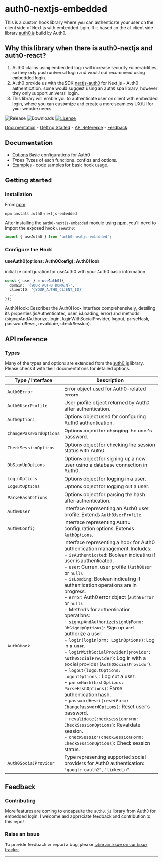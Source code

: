 # auth0-nextjs-embedded

This is a custom hook library where you can authenticate your user on the client side of Next.js with embedded login. It is based on the all client side library [auth0.js](https://auth0.github.io/auth0.js/) build by Auth0.

## Why this library when there is auth0-nextjs and auth0-react?
1. Auth0 claims using embedded login will increase security vulnerabilities, so they only push universal login and would not recommend using embedded login.
2. Auth0 provide us with the SDK [nextjs-auth0](https://github.com/auth0/nextjs-auth0) for Next.js - Auth0 authentication, some would suggest using an auth0 spa library, however they only support universal login. 
3. This library will enable you to authenticate user on client with embedded login, where you can customize and create a more seamless UX/UI for your website needs.

![Release](https://img.shields.io/npm/v/auth0-nextjs-embedded)
![Downloads](https://img.shields.io/npm/dw/auth0-nextjs-embedded)
[![License](https://img.shields.io/:license-MIT-blue.svg?style=flat)](https://opensource.org/licenses/MIT)


 [Documentation](#documentation) -  [Getting Started](#getting-started) -  [API Reference](#api-reference) -  [Feedback](#feedback)

## Documentation
- [Options](#options) Basic configurations for Auth0
- [Types](#types) Types of each functions, configs and options.
- [Examples](https://github.com/AnthonyZhang220/auth0-nextjs-embedded/blob/main/EXAMPLES.MD) - code samples for basic hook usage.

## Getting started

### Installation

From [npm](https://npmjs.org):

```sh
npm install auth0-nextjs-embedded
```

After installing the `auth0-nextjs-embedded` module using [npm](https://npmjs.org), you'll need to import the exposed hook `useAuth0`:

```ts
import { useAuth0 } from 'auth0-nextjs-embedded';
```

### Configure the Hook

#### useAuth0(options: Auth0Config): Auth0Hook
initialize configuration for useAuth0 with your Auth0 basic information
```ts
const { user } = useAuth0({
  domain: '{YOUR_AUTH0_DOMAIN}',
  clientID: '{YOUR_AUTH0_CLIENT_ID}'
  ...
});
```
Auth0Hook: Describes the Auth0Hook interface comprehensively, detailing its properties (isAuthenticated, user, isLoading, error) and methods (signupAndAuthorize, login, loginWithSocialProvider, logout, parseHash, passwordReset, revalidate, checkSession).

## API reference

### Types
Many of the types and options are extended from the [auth0.js](https://auth0.github.io/auth0.js/) library. Please check it with their documentations for detailed options.

| Type / Interface          | Description                                                     |
|---------------------------|-----------------------------------------------------------------|
| `Auth0Error`              | Error object used for Auth0-related errors.                      |
| `Auth0UserProfile`        | User profile object returned by Auth0 after authentication.      |
| `AuthOptions`             | Options object used for configuring Auth0 authentication.        |
| `ChangePasswordOptions`   | Options object for changing the user's password.                 |
| `CheckSessionOptions`     | Options object for checking the session status with Auth0.       |
| `DbSignUpOptions`         | Options object for signing up a new user using a database connection in Auth0. |
| `LoginOptions`            | Options object for logging in a user.                            |
| `LogoutOptions`           | Options object for logging out a user.                           |
| `ParseHashOptions`        | Options object for parsing the hash after authentication.        |
| `Auth0User`               | Interface representing an Auth0 user profile. Extends `Auth0UserProfile`. |
| `Auth0Config`             | Interface representing Auth0 configuration options. Extends `AuthOptions`. |
| `Auth0Hook`               | Interface representing a hook for Auth0 authentication management. Includes: <br>- `isAuthenticated`: Boolean indicating if user is authenticated. <br>- `user`: Current user profile (`Auth0User` or `null`). <br>- `isLoading`: Boolean indicating if authentication operations are in progress. <br>- `error`: Auth0 error object (`Auth0Error` or `null`). <br>- Methods for authentication operations: <br>  - `signupAndAuthorize(signUpForm: DbSignUpOptions)`: Sign up and authorize a user. <br>  - `login(loginForm: LoginOptions)`: Log in a user. <br>  - `loginWithSocialProvider(provider: Auth0SocialProvider)`: Log in with a social provider (`Auth0SocialProvider`). <br>  - `logout(logoutOptions: LogoutOptions)`: Log out a user. <br>  - `parseHash(hashOptions: ParseHashOptions)`: Parse authentication hash. <br>  - `passwordReset(resetForm: ChangePasswordOptions)`: Reset user's password. <br>  - `revalidate(checkSessionForm: CheckSessionOptions)`: Revalidate session. <br>  - `checkSession(checkSessionForm: CheckSessionOptions)`: Check session status. |
| `Auth0SocialProvider`     | Type representing supported social providers for Auth0 authentication: `"google-oauth2"`, `"linkedin"`. |


## Feedback

### Contributing

More features are coming to encapsulte the `auth0.js` library from Auth0 for embedded login.
I welcome and appreciate feedback and contribution to this repo!

### Raise an issue

To provide feedback or report a bug, please [raise an issue on our issue tracker](https://github.com/AnthonyZhang220/auth0-nextjs-embedded/issues).

---
